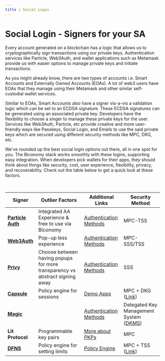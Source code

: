 ```yaml
---
title : Social Login
---
```


# Social Login - Signers for your SA

Every account generated on a blockchain has a logic that allows us to cryptographically sign transactions using our private keys. Authentication services like Particle, Web3Auth, and wallet applications such as Metamask provide us with easier options to manage private keys and initiate transactions.

As you might already know, there are two types of accounts i.e. Smart Accounts and Externally Owned Accounts (EOAs). A lot of web3 users have EOAs that they manage using their Metamask and other similar self-custodial wallet services.

Similar to EOAs, Smart Accounts also have a signer vis-a-vis a validation logic which can be set to an ECDSA signature. These ECDSA signatures can be generated using an associated private key. Developers have the flexibility to choose a singer to manage these private keys for the user. Services like Web3Auth, Particle, etc provide creative and more user-friendly ways like Passkeys, Social Login, and Emails to use the said private keys which are secured using different security methods like MPC, DKG, etc.

We've rounded up the best social login options out there, all in one spot for you. The Biconomy stack works smoothly with these logins, supporting easy integration. When developers pick wallets for their apps, they should think about things like security, cost, user experience, flexibility, privacy, and recoverability. Check out the table below to get a quick look at these factors.

&nbsp;

| Signer                                         | Outlier Factors                                                             | Additional Links                                                                                        | Security Method                                                                                                                                                       |
| ---------------------------------------------- | --------------------------------------------------------------------------- | ------------------------------------------------------------------------------------------------------- | --------------------------------------------------------------------------------------------------------------------------------------------------------------------- |
| [**Particle Auth**](/smartAccountsV2/account/signers/particle) | Integrated AA Experience & free to use via Biconomy                         | [Authentication Methods](https://docs.particle.network/developers/connect-service#1.-simple-onboarding) | MPC-TSS                                                                                                                                                               |
| [**Web3Auth**](/smartAccountsV2/account/signers/web3auth)      | Pop-up less experience                                                      | [Authentication Methods](https://web3auth.io/docs/auth-provider-setup/#supported-auth-providers)        | MPC-SSS/TSS                                                                                                                                                           |
| [**Privy**](/smartAccountsV2/account/signers/privy)            | Choose between having popups for more transparency vs abstract signing away | [Authentication Methods](https://docs.privy.io/guide/configuration/#login-methods)                      | SSS                                                                                                                                                                   |
| [**Capsule**](/smartAccountsV2/account/signers/capsule)        | Policy engine for sessions                                                  | [Demo Apps](https://docs.usecapsule.com/getting-started/examples)                                       | MPC + DKG ([Link](https://docs.usecapsule.com/how-capsule-works/key-management))                                                                                      |
| [**Magic**](/smartAccountsV2/account/signers/magic)            |                                                                             | [Authentication Methods](https://magic.link/docs/authentication/overview)                               | Delegated Key Management System ([DKMS](https://magic.link/docs/home/security/product-security#private-keys-can-be-lost-or-stolen-how-do-you-protect-my-private-key)) |
| **Lit Protocol**                               | Programmable key pairs                                                      | [More about PKPs](https://developer.litprotocol.com/v2/pkp/intro/)                                      | MPC                                                                                                                                                                   |
| [**DFNS**](/smartAccountsV2/account/signers/dfns)              | Policy engine for setting limits                                            | [Policy Engine](https://www.dfns.co/product/wallets-as-a-service)                                       | MPC + TSS ([Link](https://www.dfns.co/security))                                                                                                                      |
